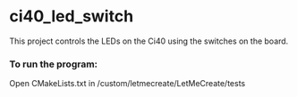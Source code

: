 # ci40_led_switch
This project controls the LEDs on the Ci40 using the switches on the board.

### To run the program:

Open CMakeLists.txt in /custom/letmecreate/LetMeCreate/tests
